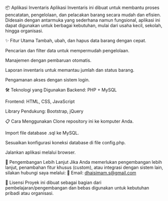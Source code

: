 📦 Aplikasi Inventaris
Aplikasi Inventaris ini dibuat untuk membantu proses pencatatan, pengelolaan, dan pelacakan barang secara mudah dan efisien.
Didesain dengan antarmuka yang sederhana namun fungsional, aplikasi ini dapat digunakan untuk berbagai kebutuhan, mulai dari usaha kecil, sekolah, hingga organisasi.

✨ Fitur Utama
Tambah, ubah, dan hapus data barang dengan cepat.

Pencarian dan filter data untuk mempermudah pengelolaan.

Manajemen dengan pembaruan otomatis.

Laporan inventaris untuk memantau jumlah dan status barang.

Pengamanan akses dengan sistem login.

🛠 Teknologi yang Digunakan
Backend: PHP + MySQL

Frontend: HTML, CSS, JavaScript

Library Pendukung: Bootstrap, jQuery

📋 Cara Menggunakan
Clone repository ini ke komputer Anda.

Import file database .sql ke MySQL.

Sesuaikan konfigurasi koneksi database di file config.php.

Jalankan aplikasi melalui browser.

🚀 Pengembangan Lebih Lanjut
Jika Anda memerlukan pengembangan lebih lanjut, penambahan fitur khusus (custom), atau integrasi dengan sistem lain, silakan hubungi saya melalui:
📧 Email: dhaisimam.s@gmail.com

📜 Lisensi
Proyek ini dibuat sebagai bagian dari pembelajaran/pengembangan dan bebas digunakan untuk kebutuhan pribadi atau organisasi.
